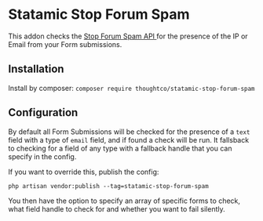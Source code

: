 # Statamic Stop Forum Spam

This addon checks the [Stop Forum Spam API ](https://www.stopforumspam.com/usage) for the presence of the IP or Email from your Form submissions.

## Installation

Install by composer: `composer require thoughtco/statamic-stop-forum-spam`

## Configuration

By default all Form Submissions will be checked for the presence of a `text` field with a type of `email` field, and if found a check will be run. It fallsback to checking for a field of any type with a fallback handle that you can specify in the config.

If you want to override this, publish the config:

`php artisan vendor:publish --tag=statamic-stop-forum-spam`

You then have the option to specify an array of specific forms to check, what field handle to check for and whether you want to fail silently.